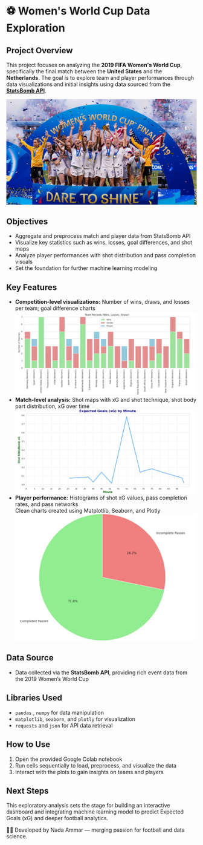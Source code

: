 # ⚽ Women's World Cup Data Exploration 

## Project Overview

This project focuses on analyzing the **2019 FIFA Women's World Cup**, specifically the final match between the **United States** and the **Netherlands**. The goal is to explore team and player performances through data visualizations and initial insights using data sourced from the [**StatsBomb API**](https://statsbomb.com/).

![world cup 2019](images/usa.jpg)


## Objectives

- Aggregate and preprocess match and player data from StatsBomb API  
- Visualize key statistics such as wins, losses, goal differences, and shot maps  
- Analyze player performances with shot distribution and pass completion visuals  
- Set the foundation for further machine learning modeling  

## Key Features

- **Competition-level visualizations:** Number of wins, draws, and losses per team; goal difference charts
  <img src="images/competition1.jpg" alt="competition" width="500"/>
- **Match-level analysis:** Shot maps with xG and shot technique, shot body part distribution, xG over time
  <img src="images/xg1.jpg" alt="match" width="500"/>
- **Player performance:** Histograms of shot xG values, pass completion rates, and pass networks  
  Clean charts created using Matplotlib, Seaborn, and Plotly
  <img src="images/meganpasses.jpg" alt="player" width="500"/>

## Data Source

- Data collected via the **StatsBomb API**, providing rich event data from the 2019 Women’s World Cup  

## Libraries Used

- `pandas` , `numpy` for data manipulation  
- `matplotlib`, `seaborn`, and `plotly` for visualization  
- `requests` and `json` for API data retrieval  

## How to Use

1. Open the provided Google Colab notebook  
2. Run cells sequentially to load, preprocess, and visualize the data  
3. Interact with the plots to gain insights on teams and players  

## Next Steps

This exploratory analysis sets the stage for building an interactive dashboard and integrating machine learning model to predict Expected Goals (xG) and deeper football analytics.


👩‍💻 Developed by Nada Ammar — merging passion for football and data science.

